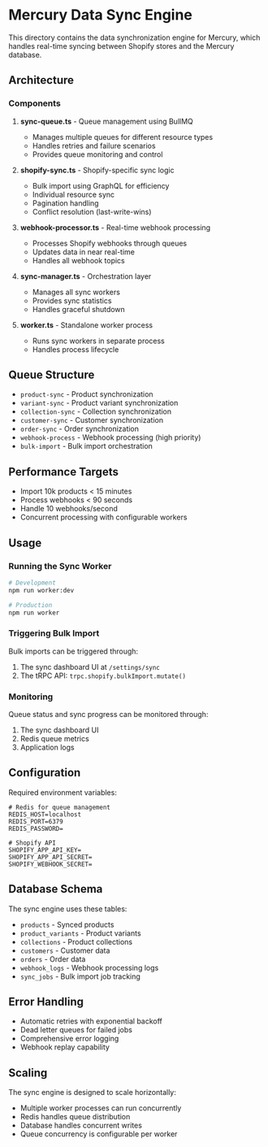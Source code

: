 # Mercury Data Sync Engine

This directory contains the data synchronization engine for Mercury, which handles real-time syncing between Shopify stores and the Mercury database.

## Architecture

### Components

1. **sync-queue.ts** - Queue management using BullMQ
   - Manages multiple queues for different resource types
   - Handles retries and failure scenarios
   - Provides queue monitoring and control

2. **shopify-sync.ts** - Shopify-specific sync logic
   - Bulk import using GraphQL for efficiency
   - Individual resource sync
   - Pagination handling
   - Conflict resolution (last-write-wins)

3. **webhook-processor.ts** - Real-time webhook processing
   - Processes Shopify webhooks through queues
   - Updates data in near real-time
   - Handles all webhook topics

4. **sync-manager.ts** - Orchestration layer
   - Manages all sync workers
   - Provides sync statistics
   - Handles graceful shutdown

5. **worker.ts** - Standalone worker process
   - Runs sync workers in separate process
   - Handles process lifecycle

## Queue Structure

- `product-sync` - Product synchronization
- `variant-sync` - Product variant synchronization  
- `collection-sync` - Collection synchronization
- `customer-sync` - Customer synchronization
- `order-sync` - Order synchronization
- `webhook-process` - Webhook processing (high priority)
- `bulk-import` - Bulk import orchestration

## Performance Targets

- Import 10k products < 15 minutes
- Process webhooks < 90 seconds
- Handle 10 webhooks/second
- Concurrent processing with configurable workers

## Usage

### Running the Sync Worker

```bash
# Development
npm run worker:dev

# Production
npm run worker
```

### Triggering Bulk Import

Bulk imports can be triggered through:
1. The sync dashboard UI at `/settings/sync`
2. The tRPC API: `trpc.shopify.bulkImport.mutate()`

### Monitoring

Queue status and sync progress can be monitored through:
1. The sync dashboard UI
2. Redis queue metrics
3. Application logs

## Configuration

Required environment variables:

```env
# Redis for queue management
REDIS_HOST=localhost
REDIS_PORT=6379
REDIS_PASSWORD=

# Shopify API
SHOPIFY_APP_API_KEY=
SHOPIFY_APP_API_SECRET=
SHOPIFY_WEBHOOK_SECRET=
```

## Database Schema

The sync engine uses these tables:
- `products` - Synced products
- `product_variants` - Product variants
- `collections` - Product collections
- `customers` - Customer data
- `orders` - Order data
- `webhook_logs` - Webhook processing logs
- `sync_jobs` - Bulk import job tracking

## Error Handling

- Automatic retries with exponential backoff
- Dead letter queues for failed jobs
- Comprehensive error logging
- Webhook replay capability

## Scaling

The sync engine is designed to scale horizontally:
- Multiple worker processes can run concurrently
- Redis handles queue distribution
- Database handles concurrent writes
- Queue concurrency is configurable per worker